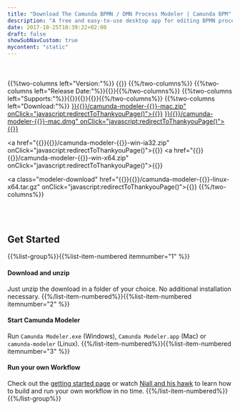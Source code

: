 ```yaml
---
title: "Download The Camunda BPMN / DMN Process Modeler | Camunda BPM"
description: "A free and easy-to-use desktop app for editing BPMN process diagrams and DMN Decision Tables. Camunda Modeler supports BPMN 2.0, CMMN 1.1 and DMN 1.1 (including Decision Tables and Decision Requirements Diagrams)."
date: 2017-10-25T10:39:22+02:00
draft: false
showSubNavCustom: true
mycontent: "static"
---
```


<div style="margin-top:50px"></div>
{{%two-columns left="Version:"%}}
  {{<variable urlvariable="releases modeler latestVersion">}}
{{%/two-columns%}}
{{%two-columns left="Release Date:"%}}{{<variable urlvariable="releases modeler releaseDate">}}{{%/two-columns%}}
{{%two-columns left="Supports:"%}}{{<text-icon icon="glyphicon-ok" text="BPMN">}}{{<text-icon icon="glyphicon-ok" text="DMN">}}{{<text-icon icon="glyphicon-ok" text="CMMN">}}{{%/two-columns%}}
{{%two-columns left="Download:"%}}
  <a class="modeler-download" href="{{<variable urlvariable="releases modeler baseUrl">}}{{<variable urlvariable="releases modeler latestVersion">}}/camunda-modeler-{{<variable urlvariable="releases modeler latestVersion">}}-mac.zip" onClick="javascript:redirectToThankyouPage()">{{<text-icon text="Mac OS .zip" icon="glyphicon-download-alt">}}</a>
  <a class="modeler-download" href="{{<variable urlvariable="releases modeler baseUrl">}}{{<variable urlvariable="releases modeler latestVersion">}}/camunda-modeler-{{<variable urlvariable="releases modeler latestVersion">}}-mac.dmg" onClick="javascript:redirectToThankyouPage()">{{<text-icon text="Mac OS .dmg" icon="glyphicon-download-alt">}}</a>

  <a href="{{<variable urlvariable="releases modeler baseUrl">}}{{<variable urlvariable="releases modeler latestVersion">}}/camunda-modeler-{{<variable urlvariable="releases modeler latestVersion">}}-win-ia32.zip" onClick="javascript:redirectToThankyouPage()">{{<text-icon text="Windows 32bit" icon="glyphicon-download-alt">}}</a>
  <a href="{{<variable urlvariable="releases modeler baseUrl">}}{{<variable urlvariable="releases modeler latestVersion">}}/camunda-modeler-{{<variable urlvariable="releases modeler latestVersion">}}-win-x64.zip" onClick="javascript:redirectToThankyouPage()">{{<text-icon text="Windows 64bit" icon="glyphicon-download-alt">}}</a>

  <a class="modeler-download" href="{{<variable urlvariable="releases modeler baseUrl">}}{{<variable urlvariable="releases modeler latestVersion">}}/camunda-modeler-{{<variable urlvariable="releases modeler latestVersion">}}-linux-x64.tar.gz" onClick="javascript:redirectToThankyouPage()">{{<text-icon text="Linux 64bit" icon="glyphicon-download-alt">}}</a>
{{%/two-columns%}}

<h2 class="light lead text-center" style="margin-top:80px">Get Started</h2>

{{%list-group%}}{{%list-item-numbered itemnumber="1" %}}
#### Download and unzip
Just unzip the download in a folder of your choice. No additional installation necessary.
{{%/list-item-numbered%}}{{%list-item-numbered itemnumber="2" %}}
#### Start Camunda Modeler
Run `Camunda Modeler.exe` (Windows), `Camunda Modeler.app` (Mac) or `camunda-modeler` (Linux).
{{%/list-item-numbered%}}{{%list-item-numbered itemnumber="3" %}}
#### Run your own Workflow
Check out the [getting started page](https://docs.camunda.org/get-started/quick-start/) or watch [Niall and his hawk](/learn/videos) to learn how to build and run your own workflow in no time.
{{%/list-item-numbered%}}
{{%/list-group%}}

<script type="text/javascript">
function redirectToThankyouPage() {
  try {
    var RedirectURL = "/download/thank-you";
    var RedirectPauseSeconds = 3;
    setTimeout(function() { window.location = RedirectURL }, RedirectPauseSeconds * 1000);
  } catch(e) {}
}
</script>
